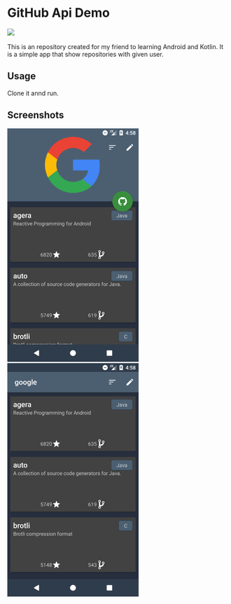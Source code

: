 # GitHub Api Demo
[![](https://img.shields.io/github/license/joshuaavalon/GitHubApiDemo.svg)](https://github.com/joshuaavalon/GitHubApiDemo/blob/master/LICENSE)

This is an repository created for my friend to learning Android and Kotlin. It is a simple app that show repositories with given user.

## Usage
Clone it annd run.

## Screenshots
<img src="https://raw.githubusercontent.com/joshuaavalon/GitHubApiDemo/master/screenshot/001.png" width="300"> <img src="https://raw.githubusercontent.com/joshuaavalon/GitHubApiDemo/master/screenshot/002.png" width="300">
